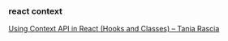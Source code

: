 ###  react context


[Using Context API in React (Hooks and Classes) – Tania Rascia](https://www.taniarascia.com/using-context-api-in-react/ "Using Context API in React (Hooks and Classes) – Tania Rascia")


 

```

```

